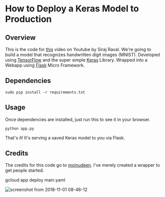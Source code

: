 # How to Deploy a Keras Model to Production


## Overview

This is the code for [this](https://youtu.be/f6Bf3gl4hWY) video on Youtube by Siraj Raval. We're going to build a model that recognizes handwritten digit images (MNIST).  Developed using [TensorFlow](https://www.tensorflow.org/) and the super simple [Keras](http://keras.io/) Library. Wrapped into a Webapp using [Flask](http://flask.pocoo.org/) Micro Framework.

## Dependencies

```sudo pip install -r requirements.txt```

## Usage

Once dependencies are installed, just run this to see it in your browser. 

```python app.py```

That's it! It's serving a saved Keras model to you via Flask. 

## Credits

The credits for this code go to [moinudeen](https://github.com/moinudeen). I've merely created a wrapper to get people started.


 
gcloud app deploy  main.yaml 

![screenshot from 2018-11-01 08-46-12](https://user-images.githubusercontent.com/38844805/47862556-a495d480-ddb2-11e8-98f0-0a55746f2dbc.png)
